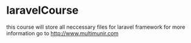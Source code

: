 # laravelCourse
this course will store all neccessary files for laravel framework for more information go to http://www.multimunir.com  
